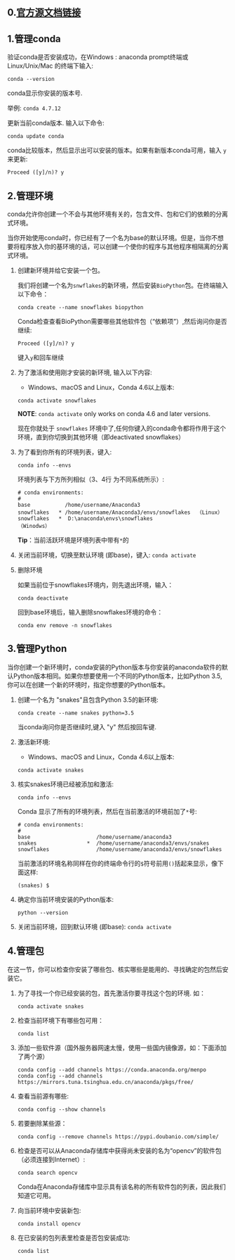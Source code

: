 

## 0.[官方源文档链接](https://docs.conda.io/projects/conda/en/latest/user-guide/getting-started.html)

## 1.管理conda

验证conda是否安装成功，在Windows : anaconda prompt终端或 Linux/Unix/Mac 的终端下输入:

 ```
 conda --version
 ```

conda显示你安装的版本号. 

举例: `conda 4.7.12`

更新当前conda版本. 输入以下命令:

 ```
 conda update conda
 ```

conda比较版本，然后显示出可以安装的版本。如果有新版本conda可用，输入 `y` 来更新:

 ```
 Proceed ([y]/n)? y
 ```

## 2.管理环境

conda允许你创建一个不会与其他环境有关的，包含文件、包和它们的依赖的分离式环境。

当你开始使用conda时，你已经有了一个名为base的默认环境。但是，当你不想要将程序放入你的基环境的话，可以创建一个使你的程序与其他程序相隔离的分离式环境。

1. 创建新环境并给它安装一个包。

   我们将创建一个名为`snwflakes`的新环境，然后安装`BioPython`包。在终端输入以下命令：

   ```
   conda create --name snowflakes biopython
   ```

   Conda检查查看BioPython需要哪些其他软件包（“依赖项”）,然后询问你是否继续:

   ```
   Proceed ([y]/n)? y
   ```

   键入`y`和回车继续

2. 为了激活和使用刚才安装的新环境, 输入以下内容:

   - Windows、macOS and Linux，Conda 4.6以上版本: 

    ```
    conda activate snowflakes
    ```

   **NOTE**: `conda activate` only works on conda 4.6 and later versions.

   现在你就处于 `snowflakes` 环境中了,任何你键入的conda命令都将作用于这个环境，直到你切换到其他环境（即deactivated snowflakes）

3. 为了看到你所有的环境列表，键入:

   ```
   conda info --envs
   ```

   环境列表与下方所列相似（3、4行 为不同系统所示）:

   ```
   # conda environments:
   #
   base           /home/username/Anaconda3
   snowflakes   * /home/username/Anaconda3/envs/snowflakes  （Linux）
   snowflakes   *  D:\anaconda\envs\snowflakes				 （Winodws）
   ```

   **Tip**：当前活跃环境是环境列表中带有`*`的

4. 关闭当前环境，切换至默认环境 (即base)，键入: `conda activate`

5. 删除环境

   如果当前位于snowflakes环境内，则先退出环境，输入：

   ```
   conda deactivate
   ```

   回到base环境后，输入删除snowflakes环境的命令：

   ```
   conda env remove -n snowflakes
   ```

## 3.管理Python

当你创建一个新环境时，conda安装的Python版本与你安装的anaconda软件的默认Python版本相同。如果你想要使用一个不同的Python版本，比如Python 3.5, 你可以在创建一个新的环境时，指定你想要的Python版本。 

1. 创建一个名为 "snakes"且包含Python 3.5的新环境:

   ```
   conda create --name snakes python=3.5
   ```

   当conda询问你是否继续时,键入 "y" 然后按回车键.

2. 激活新环境:

   - Windows、macOS and Linux，Conda 4.6以上版本: 
   ```
   conda activate snakes
   ```

3. 核实snakes环境已经被添加和激活:

   ```
   conda info --envs
   ```

   Conda 显示了所有的环境列表，然后在当前激活的环境前加了`*`号:

   ```
   # conda environments:
   #
   base                     /home/username/anaconda3
   snakes                *  /home/username/anaconda3/envs/snakes
   snowflakes               /home/username/anaconda3/envs/snowflakes
   ```

   当前激活的环境名称同样在你的终端命令行的`$`符号前用`()`括起来显示，像下面这样:

   ```
   (snakes) $
   ```

4. 确定你当前环境安装的Python版本:

   ```
   python --version
   ```

5. 关闭当前环境，回到默认环境 (即base): `conda activate`


## 4.管理包

在这一节，你可以检查你安装了哪些包、核实哪些是能用的、寻找确定的包然后安装它。

1. 为了寻找一个你已经安装的包，首先激活你要寻找这个包的环境. 如：

   ```
   conda activate snakes
   ```

2. 检查当前环境下有哪些包可用：

   ```
   conda list
   ```

3. 添加一些软件源（国外服务器网速太慢，使用一些国内镜像源，如：下面添加了两个源）

   ```
   conda config --add channels https://conda.anaconda.org/menpo
   conda config --add channels https://mirrors.tuna.tsinghua.edu.cn/anaconda/pkgs/free/
   ```

4. 查看当前源有哪些:

   ```
   conda config --show channels
   ```

5. 若要删除某些源：

   ```
   conda config --remove channels https://pypi.doubanio.com/simple/
   ```

6. 检查是否可以从Anaconda存储库中获得尚未安装的名为“opencv”的软件包（必须连接到Internet）:

   ```
   conda search opencv
   ```

   Conda在Anaconda存储库中显示具有该名称的所有软件包的列表，因此我们知道它可用。

7. 向当前环境中安装新包:

   ```
   conda install opencv
   ```

8. 在已安装的包列表里检查是否包安装成功:

   ```
   conda list
   ```